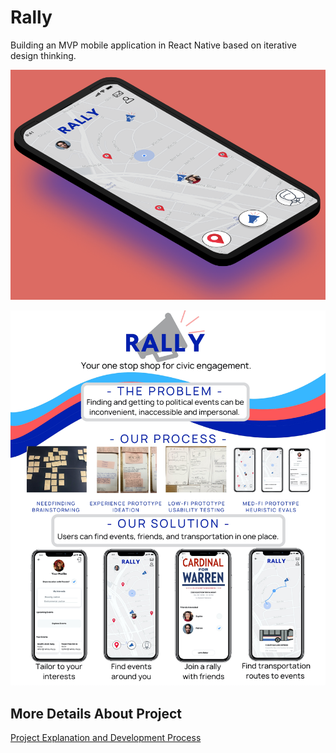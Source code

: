 # Rally
Building an MVP mobile application in React Native based on iterative design thinking.

![](AppVisual.png)

![](RallyPoster.jpg)

## More Details About Project
[Project Explanation and Development Process](https://docs.google.com/document/d/18NUFGmekY7p4NxeoYDtQzy-NDh3JXvA_YrvfduILLxA/edit?usp=sharing)
